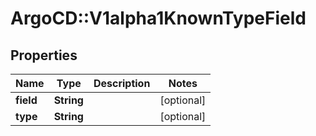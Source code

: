# ArgoCD::V1alpha1KnownTypeField

## Properties
Name | Type | Description | Notes
------------ | ------------- | ------------- | -------------
**field** | **String** |  | [optional] 
**type** | **String** |  | [optional] 


